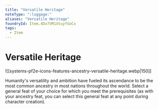 ```yaml
---
title: "Versatile Heritage"
noteType: ":luggage:"
aliases: "Versatile Heritage"
foundryId: Item.4Dx7VM1XtuyfGoCx
tags:
  - Item
---
```


# Versatile Heritage
![[systems-pf2e-icons-features-ancestry-versatile-heritage.webp|150]]

Humanity's versatility and ambition have fueled its ascendance to be the most common ancestry in most nations throughout the world. Select a general feat of your choice for which you meet the prerequisites (as with your ancestry feat, you can select this general feat at any point during character creation).

